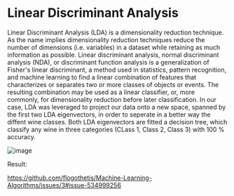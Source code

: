 # Linear Discriminant Analysis 

Linear Discriminant Analysis (LDA) is a dimensionality reduction technique. As the name implies dimensionality reduction
techniques reduce the number of dimensions (i.e. variables) in a dataset while retaining as much information as possible. Linear discriminant analysis, normal discriminant analysis (NDA), or discriminant function analysis is a generalization of Fisher's linear discriminant, a method used in statistics, pattern recognition, and machine learning to find a linear combination of features that characterizes or separates two or more classes of objects or events. The resulting combination may be used as a linear classifier, or, more commonly, for dimensionality reduction before later classification. In our case, LDA was leveraged to project our data onto a new space, spanned by the first two LDA eigenvectors, in order to seperate in a better way the diffent wine classes. Both LDA eigenvectors are fitted a decision tree, which classify any wine in three categories (CLass 1, Class 2, Class 3) with 100 % accuracy.

![image](https://user-images.githubusercontent.com/25617530/70447989-55879c00-1aa8-11ea-8743-503ae53186aa.png)


Result: 

https://github.com/flogothetis/Machine-Learning-Algorithms/issues/3#issue-534999256

